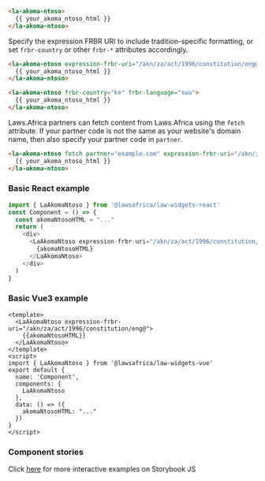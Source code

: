 ```html
<la-akoma-ntoso>
  {{ your_akoma_ntoso_html }}
</la-akoma-ntoso>
```

Specify the expression FRBR URI to include tradition-specific formatting, or set
`frbr-country` or other `frbr-*` attributes accordingly.

```html
<la-akoma-ntoso expression-frbr-uri="/akn/za/act/1996/constitution/eng@">
  {{ your_akoma_ntoso_html }}
</la-akoma-ntoso>
```

```html
<la-akoma-ntoso frbr-country="ke" frbr-language="swa">
  {{ your_akoma_ntoso_html }}
</la-akoma-ntoso>
```

Laws.Africa partners can fetch content from Laws.Africa using the `fetch` attribute.
If your partner code is not the same as your website's domain name, then also specify
your partner code in `partner`.

```html
<la-akoma-ntoso fetch partner="example.com" expression-frbr-uri="/akn/za/act/1996/constitution/eng@">
  {{ your_akoma_ntoso_html }}
</la-akoma-ntoso>
```



### Basic React example
```js
import { LaAkomaNtoso } from '@lawsafrica/law-widgets-react'
const Component = () => {
  const akomaNtosoHTML = "..."
  return (
    <div>
      <LaAkomaNtoso expression-frbr-uri="/akn/za/act/1996/constitution/eng@">
        {akomaNtosoHTML}
      </LaAkomaNtoso>
    </div>
  )
}
```

### Basic Vue3 example
```vue
<template>
  <LaAkomaNtoso expression-frbr-uri="/akn/za/act/1996/constitution/eng@">
    {{akomaNtosoHTML}}
  </LaAkomaNtoso>
</template>
<script>
import { LaAkomaNtoso } from '@lawsafrica/law-widgets-vue'
export default {
  name: 'Component',
  components: {
    LaAkomaNtoso
  },
  data: () => ({
    akomaNtosoHTML: "..."
  })
}
</script>
```
### Component stories
Click [here](https://laws.africa/la-web-components/?path=/docs/library-la-akoma-ntoso--basic-usage) for more interactive examples on Storybook JS